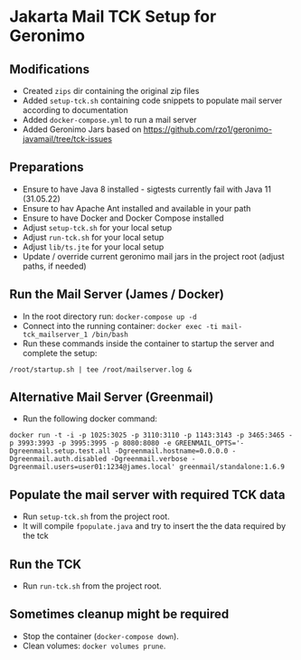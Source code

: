 # Jakarta Mail TCK Setup for Geronimo

## Modifications

- Created `zips` dir containing the original zip files
- Added `setup-tck.sh` containing code snippets to populate mail server according to documentation
- Added `docker-compose.yml` to run a mail server
- Added Geronimo Jars based on https://github.com/rzo1/geronimo-javamail/tree/tck-issues

## Preparations 

- Ensure to have Java 8 installed - sigtests currently fail with Java 11 (31.05.22)
- Ensure to hav Apache Ant installed and available in your path
- Ensure to have Docker and Docker Compose installed
- Adjust `setup-tck.sh` for your local setup
- Adjust `run-tck.sh` for your local setup
- Adjust `lib/ts.jte` for your local setup
- Update / override current geronimo mail jars in the project root (adjust paths, if needed) 

## Run the Mail Server (James / Docker)

- In the root directory run: `docker-compose up -d`
- Connect into the running container: `docker exec -ti mail-tck_mailserver_1 /bin/bash`
- Run these commands inside the container to startup the server and complete the setup:

```
/root/startup.sh | tee /root/mailserver.log &
```

## Alternative Mail Server (Greenmail)

- Run the following docker command:
```
docker run -t -i -p 1025:3025 -p 3110:3110 -p 1143:3143 -p 3465:3465 -p 3993:3993 -p 3995:3995 -p 8080:8080 -e GREENMAIL_OPTS='-Dgreenmail.setup.test.all -Dgreenmail.hostname=0.0.0.0 -Dgreenmail.auth.disabled -Dgreenmail.verbose -Dgreenmail.users=user01:1234@james.local' greenmail/standalone:1.6.9
```

## Populate the mail server with required TCK data

- Run `setup-tck.sh` from the project root. 
- It will compile `fpopulate.java` and try to insert the the data required by the tck

## Run the TCK

- Run `run-tck.sh` from the project root.

## Sometimes cleanup might be required

- Stop the container (`docker-compose down`).
- Clean volumes: `docker volumes prune`.
